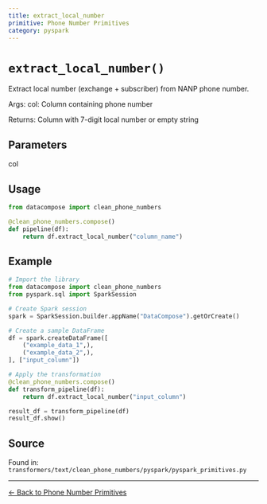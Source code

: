 ```yaml
---
title: extract_local_number
primitive: Phone Number Primitives
category: pyspark
---
```


# `extract_local_number()`

Extract local number (exchange + subscriber) from NANP phone number.

Args:
    col: Column containing phone number
    
Returns:
    Column with 7-digit local number or empty string

## Parameters

col

## Usage

```python
from datacompose import clean_phone_numbers

@clean_phone_numbers.compose()
def pipeline(df):
    return df.extract_local_number("column_name")
```

## Example

```python
# Import the library
from datacompose import clean_phone_numbers
from pyspark.sql import SparkSession

# Create Spark session
spark = SparkSession.builder.appName("DataCompose").getOrCreate()

# Create a sample DataFrame
df = spark.createDataFrame([
    ("example_data_1",),
    ("example_data_2",),
], ["input_column"])

# Apply the transformation
@clean_phone_numbers.compose()
def transform_pipeline(df):
    return df.extract_local_number("input_column")

result_df = transform_pipeline(df)
result_df.show()
```

## Source

Found in: `transformers/text/clean_phone_numbers/pyspark/pyspark_primitives.py`

---
[← Back to Phone Number Primitives](/primitives/phone-numbers)
